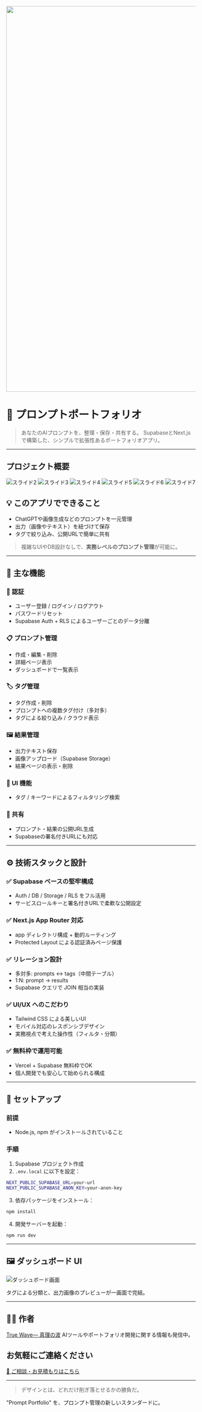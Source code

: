 <p align="center">
<img width="1536" height="1024" alt="段落テキスト" src="https://github.com/user-attachments/assets/e7c25410-8485-4745-ac6a-0d787ac0aaf6" />
</p>

# 🧠 プロンプトポートフォリオ

> あなたのAIプロンプトを、整理・保存・共有する。
> SupabaseとNext.jsで構築した、シンプルで拡張性あるポートフォリオアプリ。

---
## プロジェクト概要
![スライド2](https://github.com/TomoProgrammingDayori/my-ai-portfolio-clean/blob/main/%E8%B3%87%E6%96%99/AI%20%E3%83%97%E3%83%AD%E3%83%B3%E3%83%97%E3%83%88%20%E3%82%B9%E3%83%A9%E3%82%A4%E3%83%89/%E3%82%B9%E3%83%A9%E3%82%A4%E3%83%892.PNG)
![スライド3](https://github.com/TomoProgrammingDayori/my-ai-portfolio-clean/blob/main/%E8%B3%87%E6%96%99/AI%20%E3%83%97%E3%83%AD%E3%83%B3%E3%83%97%E3%83%88%20%E3%82%B9%E3%83%A9%E3%82%A4%E3%83%89/%E3%82%B9%E3%83%A9%E3%82%A4%E3%83%893.PNG)
![スライド4](https://github.com/TomoProgrammingDayori/my-ai-portfolio-clean/blob/main/%E8%B3%87%E6%96%99/AI%20%E3%83%97%E3%83%AD%E3%83%B3%E3%83%97%E3%83%88%20%E3%82%B9%E3%83%A9%E3%82%A4%E3%83%89/%E3%82%B9%E3%83%A9%E3%82%A4%E3%83%894.PNG)
![スライド5](https://github.com/TomoProgrammingDayori/my-ai-portfolio-clean/blob/main/%E8%B3%87%E6%96%99/AI%20%E3%83%97%E3%83%AD%E3%83%B3%E3%83%97%E3%83%88%20%E3%82%B9%E3%83%A9%E3%82%A4%E3%83%89/%E3%82%B9%E3%83%A9%E3%82%A4%E3%83%895.PNG)
![スライド6](https://github.com/TomoProgrammingDayori/my-ai-portfolio-clean/blob/main/%E8%B3%87%E6%96%99/AI%20%E3%83%97%E3%83%AD%E3%83%B3%E3%83%97%E3%83%88%20%E3%82%B9%E3%83%A9%E3%82%A4%E3%83%89/%E3%82%B9%E3%83%A9%E3%82%A4%E3%83%896.PNG)
![スライド7](https://github.com/TomoProgrammingDayori/my-ai-portfolio-clean/blob/main/%E8%B3%87%E6%96%99/AI%20%E3%83%97%E3%83%AD%E3%83%B3%E3%83%97%E3%83%88%20%E3%82%B9%E3%83%A9%E3%82%A4%E3%83%89/%E3%82%B9%E3%83%A9%E3%82%A4%E3%83%897.PNG)

## 💡 このアプリでできること

* ChatGPTや画像生成などのプロンプトを一元管理
* 出力（画像やテキスト）を紐づけて保存
* タグで絞り込み、公開URLで簡単に共有

> 複雑なUIやDB設計なしで、**実務レベルのプロンプト管理**が可能に。

---

## 🚀 主な機能

### 🔐 認証

* ユーザー登録 / ログイン / ログアウト
* パスワードリセット
* Supabase Auth + RLS によるユーザーごとのデータ分離

### 📋 プロンプト管理

* 作成・編集・削除
* 詳細ページ表示
* ダッシュボードで一覧表示

### 🏷 タグ管理

* タグ作成・削除
* プロンプトへの複数タグ付け（多対多）
* タグによる絞り込み / クラウド表示

### 🖼 結果管理

* 出力テキスト保存
* 画像アップロード（Supabase Storage）
* 結果ページの表示・削除

### 🔎 UI 機能

* タグ / キーワードによるフィルタリング検索

### 🔗 共有

* プロンプト・結果の公開URL生成
* Supabaseの署名付きURLにも対応

---

## ⚙️ 技術スタックと設計

### ✅ Supabase ベースの堅牢構成

* Auth / DB / Storage / RLS をフル活用
* サービスロールキーと署名付きURLで柔軟な公開設定

### ✅ Next.js App Router 対応

* app ディレクトリ構成 + 動的ルーティング
* Protected Layout による認証済みページ保護

### ✅ リレーション設計

* 多対多: prompts ↔ tags（中間テーブル）
* 1\:N: prompt → results
* Supabase クエリで JOIN 相当の実装

### ✅ UI/UX へのこだわり

* Tailwind CSS による美しいUI
* モバイル対応のレスポンシブデザイン
* 実務視点で考えた操作性（フィルタ・分類）

### ✅ 無料枠で運用可能

* Vercel + Supabase 無料枠でOK
* 個人開発でも安心して始められる構成

---

## 🧪 セットアップ

### 前提

* Node.js, npm がインストールされていること

### 手順

1. Supabase プロジェクト作成
2. `.env.local` に以下を設定：

```bash
NEXT_PUBLIC_SUPABASE_URL=your-url
NEXT_PUBLIC_SUPABASE_ANON_KEY=your-anon-key
```

3. 依存パッケージをインストール：

```bash
npm install
```

4. 開発サーバーを起動：

```bash
npm run dev
```

---

## 🖼 ダッシュボード UI

![ダッシュボード画面](https://github.com/user-attachments/assets/2b357ac1-cdfb-4b78-945b-6c51bd2acbe3)

タグによる分類と、出力画像のプレビューが一画面で完結。

---

## 🧑‍💻 作者

[True Wave― 真理の波](https://github.com/TomoAIDayori)
AIツールやポートフォリオ開発に関する情報も発信中。

## お気軽にご連絡ください
[📩 ご相談・お見積もりはこちら](mailto:realmadrid71214591@gmail.com)

---

> デザインとは、どれだけ削ぎ落とせるかの勝負だ。

"Prompt Portfolio" を、プロンプト管理の新しいスタンダードに。
